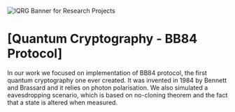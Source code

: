 ![IQRG Banner for Research Projects](../IQRG_Banner_Research_Projects_2024.png)

# [Quantum Cryptography - BB84 Protocol]

In our work we focused on implementation of BB84 protocol, the first quantum cryptography one ever created. It was invented in 1984 by Bennett and Brassard and it relies on photon polarisation. We also simulated a eavesdropping scenario, which is based on no-cloning theorem and the fact that a state is altered when measured.

